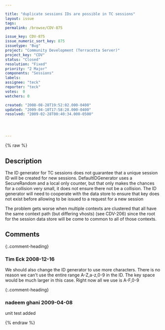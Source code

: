 ```yaml
---

title: "duplicate sessions IDs are possible in TC sessions"
layout: issue
tags: 
permalink: /browse/CDV-875

issue_key: CDV-875
issue_numeric_sort_key: 875
issuetype: "Bug"
project: "Community Development (Terracotta Server)"
project_key: "CDV"
status: "Closed"
resolution: "Fixed"
priority: "2 Major"
components: "Sessions"
labels: 
assignee: "teck"
reporter: "teck"
votes:  0
watchers: 0

created: "2008-08-28T19:52:02.000-0400"
updated: "2009-04-10T17:58:28.000-0400"
resolved: "2009-02-28T00:40:34.000-0500"




---
```


{% raw %}

## Description

<div markdown="1" class="description">

The ID generator for TC sessions does not guarantee that a unique session ID will be created for new sessions. DefaultIDGenerator uses a SecureRandom and a local only counter, but that only makes the chances for a collision very small, it does not ensure there not be a collision. The ID generator will need to cooperate with the data store to ensure that key does not exist before allowing to be issued to a request for a new session

The problem gets worse when multiple contexts are clustered that all have the same context path (but differing vhosts) (see CDV-206) since the root for the session data store will be come to common to all of those contexts. 

</div>

## Comments


{:.comment-heading}
### **Tim Eck** <span class="date">2008-12-16</span>

<div markdown="1" class="comment">

We should also change the ID generator to use more characters. There is no reason we can't use the entire range A-Z,a-z,0-9 in the ID. The key space would be much larger in this case. Right now all we use is A-F,0-9


</div>


{:.comment-heading}
### **nadeem ghani** <span class="date">2009-04-08</span>

<div markdown="1" class="comment">

unit test added

</div>



{% endraw %}
